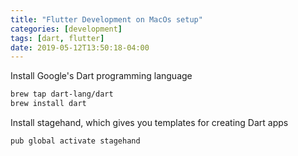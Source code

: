 ```yaml
---
title: "Flutter Development on MacOs setup"
categories: [development]
tags: [dart, flutter]
date: 2019-05-12T13:50:18-04:00
---
```


Install Google's Dart programming language

```bash
brew tap dart-lang/dart
brew install dart
```

Install stagehand, which gives you templates for creating Dart apps

```bash
pub global activate stagehand
```
